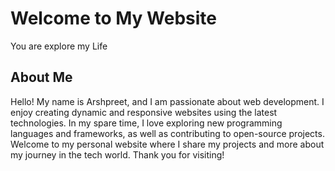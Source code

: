 <!-- /index.php -->
<?php include 'includes/header.php'; ?>
<main>
            <h1>Welcome to My Website</h1>
            <p>You are explore my Life</p>
            <section id="about-me">
            <h2>About Me</h2>
            <p>Hello! My name is Arshpreet, and I am passionate about web development. I enjoy creating dynamic and responsive websites using the latest technologies. In my spare time, I love exploring new programming languages and frameworks, as well as contributing to open-source projects. Welcome to my personal website where I share my projects and more about my journey in the tech world. Thank you for visiting!</p>
</section>
</main>
<?php include 'includes/footer.php'; ?>
